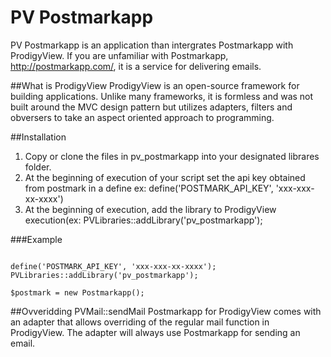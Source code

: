 PV Postmarkapp
==============

PV Postmarkapp is an application than intergrates Postmarkapp with ProdigyView. If you are unfamiliar with Postmarkapp, http://postmarkapp.com/, it is a service for delivering emails.

##What is ProdigyView
ProdigyView is an open-source framework for building applications. Unlike many frameworks, it is formless and was not built around the MVC design pattern but utilizes adapters, filters and obversers to take an aspect oriented approach to programming.

##Installation
1. Copy or clone the files in pv_postmarkapp into your designated librares folder.
2. At the beginning of execution of your script set the api key obtained from postmark in a define ex: define('POSTMARK_API_KEY', 'xxx-xxx-xx-xxxx')
3. At the beginning of execution, add the library to ProdigyView execution(ex: PVLibraries::addLibrary('pv_postmarkapp');

###Example
<pre><code>
define('POSTMARK_API_KEY', 'xxx-xxx-xx-xxxx');
PVLibraries::addLibrary('pv_postmarkapp');

$postmark = new Postmarkapp();
</code></pre>

##Ovveridding PVMail::sendMail
Postmarkapp for ProdigyView comes with an adapter that allows overriding of the regular mail function in ProdigyView. The adapter will always use Postmarkapp for sending an email.
